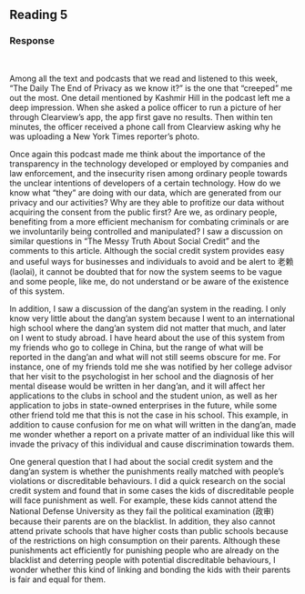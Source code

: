 ## Reading 5
### **Response**
<br/>

Among all the text and podcasts that we read and listened to this week, “The Daily The End of Privacy as we know it?” is the one that “creeped” me out the most. One detail mentioned by Kashmir Hill in the podcast left me a deep impression. When she asked a police officer to run a picture of her through Clearview’s app, the app first gave no results. Then within ten minutes, the officer received a phone call from Clearview asking why he was uploading a New York Times reporter’s photo.

Once again this podcast made me think about the importance of the transparency in the technology developed or employed by companies and law enforcement, and the insecurity risen among ordinary people towards the unclear intentions of developers of a certain technology. How do we know what “they” are doing with our data, which are generated from our privacy and our activities? Why are they able to profitize our data without acquiring the consent from the public first? Are we, as ordinary people, benefiting from a more efficient mechanism for combating criminals or are we involuntarily being controlled and manipulated? I saw a discussion on similar questions in “The Messy Truth About Social Credit” and the comments to this article. Although the social credit system provides easy and useful ways for businesses and individuals to avoid and be alert to 老赖 (laolai), it cannot be doubted that for now the system seems to be vague and some people, like me, do not understand or be aware of the existence of this system.

In addition, I saw a discussion of the dang’an system in the reading. I only know very little about the dang’an system because I went to an international high school where the dang’an system did not matter that much, and later on I went to study abroad. I have heard about the use of this system from my friends who go to college in China, but the range of what will be reported in the dang’an and what will not still seems obscure for me. For instance, one of my friends told me she was notified by her college advisor that her visit to the psychologist in her school and the diagnosis of her mental disease would be written in her dang’an, and it will affect her applications to the clubs in school and the student union, as well as her application to jobs in state-owned enterprises in the future, while some other friend told me that this is not the case in his school. This example, in addition to cause confusion for me on what will written in the dang’an, made me wonder whether a report on a private matter of an individual like this will invade the privacy of this individual and cause discrimination towards them.

One general question that I had about the social credit system and the dang’an system is whether the punishments really matched with people’s violations or discreditable behaviours. I did a quick research on the social credit system and found that in some cases the kids of discreditable people will face punishment as well. For example, these kids cannot attend the National Defense University as they fail the political examination (政审) because their parents are on the blacklist. In addition, they also cannot attend private schools that have higher costs than public schools because of the restrictions on high consumption on their parents. Although these punishments act efficiently for punishing people who are already on the blacklist and deterring people with potential discreditable behaviours, I wonder whether this kind of linking and bonding the kids with their parents is fair and equal for them.
